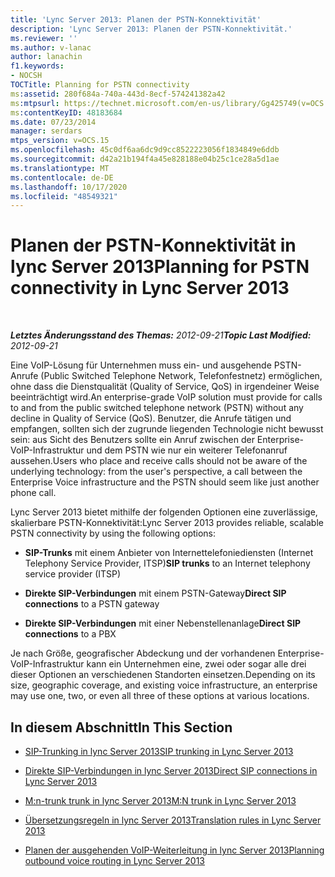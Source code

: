 ```yaml
---
title: 'Lync Server 2013: Planen der PSTN-Konnektivität'
description: 'Lync Server 2013: Planen der PSTN-Konnektivität.'
ms.reviewer: ''
ms.author: v-lanac
author: lanachin
f1.keywords:
- NOCSH
TOCTitle: Planning for PSTN connectivity
ms:assetid: 280f684a-740a-443d-8ecf-574241382a42
ms:mtpsurl: https://technet.microsoft.com/en-us/library/Gg425749(v=OCS.15)
ms:contentKeyID: 48183684
ms.date: 07/23/2014
manager: serdars
mtps_version: v=OCS.15
ms.openlocfilehash: 45c0df6aa6dc9d9cc8522223056f1834849e6ddb
ms.sourcegitcommit: d42a21b194f4a45e828188e04b25c1ce28a5d1ae
ms.translationtype: MT
ms.contentlocale: de-DE
ms.lasthandoff: 10/17/2020
ms.locfileid: "48549321"
---
```

# <a name="planning-for-pstn-connectivity-in-lync-server-2013"></a><span data-ttu-id="8141b-103">Planen der PSTN-Konnektivität in lync Server 2013</span><span class="sxs-lookup"><span data-stu-id="8141b-103">Planning for PSTN connectivity in Lync Server 2013</span></span>

<div data-xmlns="http://www.w3.org/1999/xhtml">

<div class="topic" data-xmlns="http://www.w3.org/1999/xhtml" data-msxsl="urn:schemas-microsoft-com:xslt" data-cs="https://msdn.microsoft.com/">

<div data-asp="https://msdn2.microsoft.com/asp">



</div>

<div id="mainSection">

<div id="mainBody">

<span> </span>

<span data-ttu-id="8141b-104">_**Letztes Änderungsstand des Themas:** 2012-09-21_</span><span class="sxs-lookup"><span data-stu-id="8141b-104">_**Topic Last Modified:** 2012-09-21_</span></span>

<span data-ttu-id="8141b-105">Eine VoIP-Lösung für Unternehmen muss ein- und ausgehende PSTN-Anrufe (Public Switched Telephone Network, Telefonfestnetz) ermöglichen, ohne dass die Dienstqualität (Quality of Service, QoS) in irgendeiner Weise beeinträchtigt wird.</span><span class="sxs-lookup"><span data-stu-id="8141b-105">An enterprise-grade VoIP solution must provide for calls to and from the public switched telephone network (PSTN) without any decline in Quality of Service (QoS).</span></span> <span data-ttu-id="8141b-106">Benutzer, die Anrufe tätigen und empfangen, sollten sich der zugrunde liegenden Technologie nicht bewusst sein: aus Sicht des Benutzers sollte ein Anruf zwischen der Enterprise-VoIP-Infrastruktur und dem PSTN wie nur ein weiterer Telefonanruf aussehen.</span><span class="sxs-lookup"><span data-stu-id="8141b-106">Users who place and receive calls should not be aware of the underlying technology: from the user's perspective, a call between the Enterprise Voice infrastructure and the PSTN should seem like just another phone call.</span></span>

<span data-ttu-id="8141b-107">Lync Server 2013 bietet mithilfe der folgenden Optionen eine zuverlässige, skalierbare PSTN-Konnektivität:</span><span class="sxs-lookup"><span data-stu-id="8141b-107">Lync Server 2013 provides reliable, scalable PSTN connectivity by using the following options:</span></span>

  - <span data-ttu-id="8141b-108">**SIP-Trunks** mit einem Anbieter von Internettelefoniediensten (Internet Telephony Service Provider, ITSP)</span><span class="sxs-lookup"><span data-stu-id="8141b-108">**SIP trunks** to an Internet telephony service provider (ITSP)</span></span>

  - <span data-ttu-id="8141b-109">**Direkte SIP-Verbindungen** mit einem PSTN-Gateway</span><span class="sxs-lookup"><span data-stu-id="8141b-109">**Direct SIP connections** to a PSTN gateway</span></span>

  - <span data-ttu-id="8141b-110">**Direkte SIP-Verbindungen** mit einer Nebenstellenanlage</span><span class="sxs-lookup"><span data-stu-id="8141b-110">**Direct SIP connections** to a PBX</span></span>

<span data-ttu-id="8141b-111">Je nach Größe, geografischer Abdeckung und der vorhandenen Enterprise-VoIP-Infrastruktur kann ein Unternehmen eine, zwei oder sogar alle drei dieser Optionen an verschiedenen Standorten einsetzen.</span><span class="sxs-lookup"><span data-stu-id="8141b-111">Depending on its size, geographic coverage, and existing voice infrastructure, an enterprise may use one, two, or even all three of these options at various locations.</span></span>

<div>

## <a name="in-this-section"></a><span data-ttu-id="8141b-112">In diesem Abschnitt</span><span class="sxs-lookup"><span data-stu-id="8141b-112">In This Section</span></span>

  - [<span data-ttu-id="8141b-113">SIP-Trunking in lync Server 2013</span><span class="sxs-lookup"><span data-stu-id="8141b-113">SIP trunking in Lync Server 2013</span></span>](lync-server-2013-sip-trunking.md)

  - [<span data-ttu-id="8141b-114">Direkte SIP-Verbindungen in lync Server 2013</span><span class="sxs-lookup"><span data-stu-id="8141b-114">Direct SIP connections in Lync Server 2013</span></span>](lync-server-2013-direct-sip-connections.md)

  - [<span data-ttu-id="8141b-115">M:n-trunk trunk in lync Server 2013</span><span class="sxs-lookup"><span data-stu-id="8141b-115">M:N trunk in Lync Server 2013</span></span>](lync-server-2013-m-n-trunk.md)

  - [<span data-ttu-id="8141b-116">Übersetzungsregeln in lync Server 2013</span><span class="sxs-lookup"><span data-stu-id="8141b-116">Translation rules in Lync Server 2013</span></span>](lync-server-2013-translation-rules.md)

  - [<span data-ttu-id="8141b-117">Planen der ausgehenden VoIP-Weiterleitung in lync Server 2013</span><span class="sxs-lookup"><span data-stu-id="8141b-117">Planning outbound voice routing in Lync Server 2013</span></span>](lync-server-2013-planning-outbound-voice-routing.md)

</div>

</div>

<span> </span>

</div>

</div>

</div>

